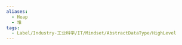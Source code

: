 ```yaml
---
aliases:
  - Heap
  - 堆
tags:
  - Label/Industry-工业科学/IT/Mindset/AbstractDataType/HighLevel
---
```

